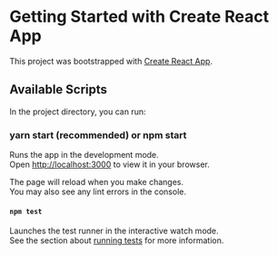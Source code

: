 # Getting Started with Create React App

This project was bootstrapped with [Create React App](https://github.com/facebook/create-react-app).

## Available Scripts

In the project directory, you can run:

### yarn start (recommended) or npm start

Runs the app in the development mode.\
Open [http://localhost:3000](http://localhost:3000) to view it in your browser.

The page will reload when you make changes.\
You may also see any lint errors in the console.

#### `npm test`

Launches the test runner in the interactive watch mode.\
See the section about [running tests](https://facebook.github.io/create-react-app/docs/running-tests) for more information.
